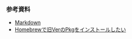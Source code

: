 ### 参考資料
- [Markdown](https://qiita.com/tbpgr/items/989c6badefff69377da7)
- [Homebrewで旧VerのPkgをインストールしたい](https://qiita.com/KyoheiG3/items/912bcc27462871487845)
